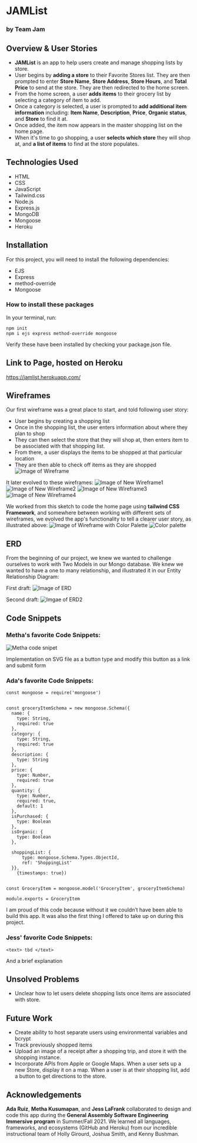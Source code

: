 # JAMList
### by Team Jam

## Overview & User Stories
* **JAMList** is an app to help users create and manage shopping lists by store.
* User begins by **adding a store** to their Favorite Stores list. They are then prompted to enter **Store Name**, **Store Address**, **Store Hours**, and **Total Price** to send at the store. They are then redirected to the home screen.
* From the home screen, a user **adds items** to their grocery list by selecting a category of item to add.
* Once a category is selected, a user is prompted to **add additional item information** including: **Item Name**, **Description**, **Price**, **Organic status**, and **Store** to find it at.
* Once added, the item now appears in the master shopping list on the home page.
* When it's time to go shopping, a user **selects which store** they will shop at, and **a list of items** to find at the store populates.


## Technologies Used
* HTML
* CSS
* JavaScript
* Tailwind.css
* Node.js
* Express.js
* MongoDB
* Mongoose
* Heroku

## Installation
For this project, you will need to install the following dependencies:
* EJS
* Express
* method-override
* Mongoose

### How to install these packages
In your terminal, run:
```
npm init
npm i ejs express method-override mongoose
```

Verify these have been installed by checking your package.json file.

## Link to Page, hosted on Heroku
https://jamlist.herokuapp.com/

## Wireframes
Our first wireframe was a great place to start, and told following user story:
* User begins by creating a shopping list
* Once in the shopping list, the user enters information about where they plan to shop
* They can then select the store that they will shop at, then enters item to be associated with that shopping list.
* From there, a user displays the items to be shopped at that particular location
* They are then able to check off items as they are shopped
![Image of Wireframe](./assets/wireframe.png)

It later evolved to these wireframes:
![Image of New Wireframe1](./assets/new_wireframe1.jpeg)
![Image of New Wireframe2](./assets/new_wireframe2.jpeg)
![Image of New Wireframe3](./assets/new_wireframe3.jpeg)
![Image of New Wireframe4](./assets/new_wireframe4.jpeg)

We worked from this sketch to code the home page using **tailwind CSS Framework**, and somewhere between working with different sets of wireframes, we evolved the app's functionality to tell a clearer user story, as illustrated above:
![Image of Wireframe with Color Palette](./assets/wireframe2.png)
![Color palette](./assets/JamListCSS.png)

## ERD
From the beginning of our project, we knew we wanted to challenge ourselves to work with Two Models in our Mongo database. We knew we wanted to have a one to many relationship, and illustrated it in our Entity Relationship Diagram:

First draft:
![Image of ERD](./assets/erd.png)


Second draft:
![Imgae of ERD2](./assets/ERD2.png)

## Code Snippets
### Metha's favorite Code Snippets:

![Metha code snipet](./assets/carbon(1).png)

Implementation on SVG file as a button type and modify this button as a link and submit form

### Ada's favorite Code Snippets:

```
const mongoose = require('mongoose')


const groceryItemSchema = new mongoose.Schema({
  name: {
    type: String,
    required: true
  },
  category: {
    type: String,
    required: true
  },
  description: {
    type: String
  },
  price: {
    type: Number,
    required: true
  },
  quantity: {
    type: Number,
    required: true,
    default: 1
  },
  isPurchased: {
    type: Boolean
  },
  isOrganic: {
    type: Boolean
  },

  shoppingList: {
      type: mongoose.Schema.Types.ObjectId,
      ref: 'ShoppingList'
  }},
    {timestamps: true})


const GroceryItem = mongoose.model('GroceryItem', groceryItemSchema)

module.exports = GroceryItem
```

I am proud of this code because without it we couldn’t have been able to build this app. It was also the first thing I offered to take up on during this project.

### Jess' favorite Code Snippets:

`<text> tbd </text>`

And a brief explanation


## Unsolved Problems
* Unclear how to let users delete shopping lists once items are associated with store.

## Future Work
* Create ability to host separate users using environmental variables and bcrypt
* Track previously shopped items
* Upload an image of a receipt after a shopping trip, and store it with the shopping instance.
* Incorporate APIs from Apple or Google Maps. When a user sets up a new Store, display it on a map. When a user is at their shopping list, add a button to get directions to the store.

## Acknowledgements
**Ada Ruiz**, **Metha Kusumapan**, and **Jess LaFrank** collaborated to design and code this app during the **General Assembly Software Engineering Immersive program** in Summer/Fall 2021. We learned all languages, frameworks, and ecosystems (GitHub and Heroku) from our incredible instructional team of Holly Girourd, Joshua Smith, and Kenny Bushman.
